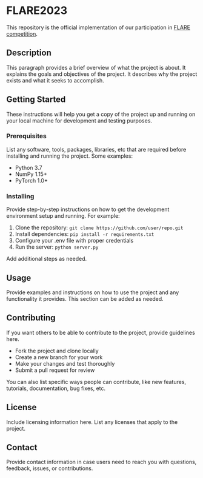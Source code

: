 # FLARE2023

This repository is the official implementation of our participation in [FLARE competition](https://www.example.com).

## Description

This paragraph provides a brief overview of what the project is about. It explains the goals and objectives of the project. It describes why the project exists and what it seeks to accomplish.  

## Getting Started

These instructions will help you get a copy of the project up and running on your local machine for development and testing purposes.

### Prerequisites

List any software, tools, packages, libraries, etc that are required before installing and running the project. Some examples:

- Python 3.7
- NumPy 1.15+
- PyTorch 1.0+

### Installing

Provide step-by-step instructions on how to get the development environment setup and running. For example:

1. Clone the repository: `git clone https://github.com/user/repo.git`
2. Install dependencies: `pip install -r requirements.txt` 
3. Configure your .env file with proper credentials
4. Run the server: `python server.py`

Add additional steps as needed.

## Usage

Provide examples and instructions on how to use the project and any functionality it provides. This section can be added as needed.

## Contributing

If you want others to be able to contribute to the project, provide guidelines here.

- Fork the project and clone locally
- Create a new branch for your work
- Make your changes and test thoroughly
- Submit a pull request for review

You can also list specific ways people can contribute, like new features, tutorials, documentation, bug fixes, etc.

## License

Include licensing information here. List any licenses that apply to the project.

## Contact

Provide contact information in case users need to reach you with questions, feedback, issues, or contributions.

